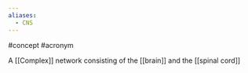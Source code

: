 ```yaml
---
aliases:
  - CNS
---
```

#concept #acronym 

A [[Complex]] network consisting of the [[brain]] and the [[spinal cord]]